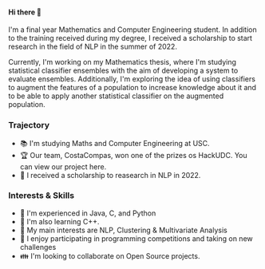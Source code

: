 #### Hi there 👋

I'm a final year Mathematics and Computer Engineering student. In addition to the training received during my degree, I received a scholarship to start research in the field of NLP in the summer of 2022.

Currently, I'm working on my Mathematics thesis, where I'm studying statistical classifier ensembles with the aim of developing a system to evaluate ensembles. Additionally, I'm exploring the idea of using classifiers to augment the features of a population to increase knowledge about it and to be able to apply another statistical classifier on the augmented population.

### Trajectory
 - :books: I'm studying Maths and Computer Engineering at USC.
 - :trophy: Our team, CostaCompas, won one of the prizes os HackUDC. You can view our project here.
 - :rocket: I received a scholarship to reasearch in NLP in 2022.

### Interests & Skills

 - :speech_balloon: I'm experienced in Java, C, and Python
 - :baby: I'm also learning C++.
 - 📶 My main interests are NLP, Clustering & Multivariate Analysis
 - :checkered_flag: I enjoy participating in programming competitions and taking on new challenges
 - :family: I'm looking to collaborate on Open Source projects.
